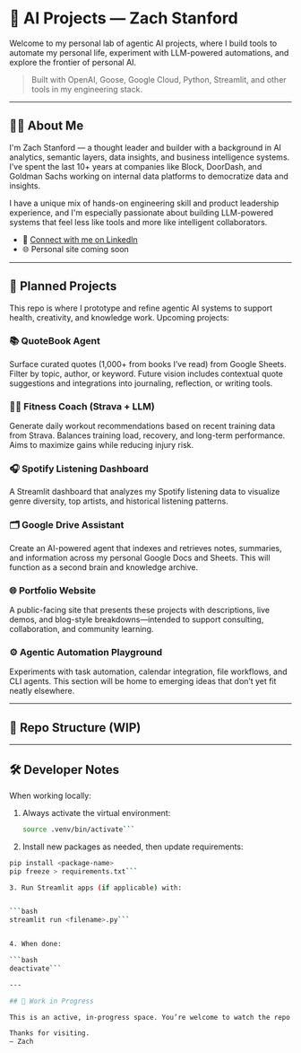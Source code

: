 # 🧠 AI Projects — Zach Stanford

Welcome to my personal lab of agentic AI projects, where I build tools to automate my personal life, experiment with LLM-powered automations, and explore the frontier of personal AI.

> Built with OpenAI, Goose, Google Cloud, Python, Streamlit, and other tools in my engineering stack.

---

## 👨‍💻 About Me

I'm Zach Stanford — a thought leader and builder with a background in AI analytics, semantic layers, data insights, and business intelligence systems. I’ve spent the last 10+ years at companies like Block, DoorDash, and Goldman Sachs working on internal data platforms to democratize data and insights.

I have a unique mix of hands-on engineering skill and product leadership experience, and I'm especially passionate about building LLM-powered systems that feel less like tools and more like intelligent collaborators.

- 🔗 [Connect with me on LinkedIn](https://www.linkedin.com/in/zachstanford1/)
- 🌐 Personal site coming soon

---

## 🧠 Planned Projects

This repo is where I prototype and refine agentic AI systems to support health, creativity, and knowledge work. Upcoming projects:

### 📚 QuoteBook Agent  
Surface curated quotes (1,000+ from books I’ve read) from Google Sheets. Filter by topic, author, or keyword. Future vision includes contextual quote suggestions and integrations into journaling, reflection, or writing tools.

### 🏃‍♂️ Fitness Coach (Strava + LLM)  
Generate daily workout recommendations based on recent training data from Strava. Balances training load, recovery, and long-term performance. Aims to maximize gains while reducing injury risk.

### 🎧 Spotify Listening Dashboard  
A Streamlit dashboard that analyzes my Spotify listening data to visualize genre diversity, top artists, and historical listening patterns.

### 🗂️ Google Drive Assistant  
Create an AI-powered agent that indexes and retrieves notes, summaries, and information across my personal Google Docs and Sheets. This will function as a second brain and knowledge archive.

### 🌐 Portfolio Website  
A public-facing site that presents these projects with descriptions, live demos, and blog-style breakdowns—intended to support consulting, collaboration, and community learning.

### ⚙️ Agentic Automation Playground  
Experiments with task automation, calendar integration, file workflows, and CLI agents. This section will be home to emerging ideas that don’t yet fit neatly elsewhere.

---

## 📁 Repo Structure (WIP)

---


## 🛠️ Developer Notes

When working locally:

1. Always activate the virtual environment:

   ```bash
   source .venv/bin/activate```

2. Install new packages as needed, then update requirements:

```bash
pip install <package-name>
pip freeze > requirements.txt```

3. Run Streamlit apps (if applicable) with:


```bash
streamlit run <filename>.py```


4. When done:

```bash
deactivate```

---

## 🚧 Work in Progress

This is an active, in-progress space. You’re welcome to watch the repo or reach out with ideas or questions.

Thanks for visiting.  
— Zach